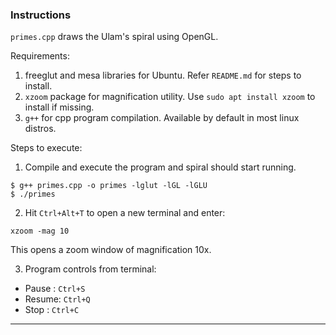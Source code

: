 ### Instructions
`primes.cpp` draws the Ulam's spiral using OpenGL.

Requirements:
1. freeglut and mesa libraries for Ubuntu. Refer `README.md` for steps to install.
2. `xzoom` package for magnification utility.
Use `sudo apt install xzoom` to install if missing.
3. `g++` for cpp program compilation. Available by default in most linux distros.

Steps to execute:
1. Compile and execute the program and spiral should start running.
```
$ g++ primes.cpp -o primes -lglut -lGL -lGLU
$ ./primes
```
2. Hit `Ctrl+Alt+T` to open a new terminal and enter:
```
xzoom -mag 10
```
This opens a zoom window of magnification 10x.

3. Program controls from terminal:
  * Pause : `Ctrl+S`
  * Resume: `Ctrl+Q`
  * Stop  : `Ctrl+C`

***

